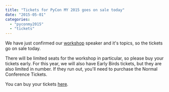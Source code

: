 ```yaml
---
title: "Tickets for PyCon MY 2015 goes on sale today"
date: "2015-05-01"
categories:
  - "pyconmy2015"
  - "tickets"
---
```


We have just confirmed our [workshop](http://www.pycon.my/pycon-my-2015-1/program/workshops) speaker and it's topics, so the tickets go on sale today.

There will be limited seats for the workshop in particular, so please buy your tickets early. For this year, we will also have Early Birds tickets, but they are also limited in number. If they run out, you'll need to purchase the Normal Conference Tickets.

You can buy your tickets [here](http://pyconmy2015.peatix.com/).

